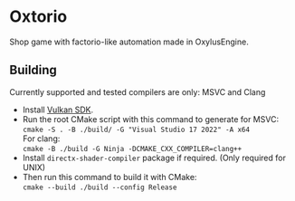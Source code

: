 # Oxtorio
Shop game with factorio-like automation made in OxylusEngine.

## Building
Currently supported and tested compilers are only: MSVC and Clang
- Install [Vulkan SDK](https://vulkan.lunarg.com/sdk/home).
- Run the root CMake script with this command to generate for MSVC:       
`cmake -S . -B ./build/ -G "Visual Studio 17 2022" -A x64`      
For clang:  
`cmake -B ./build -G Ninja -DCMAKE_CXX_COMPILER=clang++`
- Install `directx-shader-compiler` package if required. (Only required for UNIX)
- Then run this command to build it with CMake:   
`cmake --build ./build --config Release`

